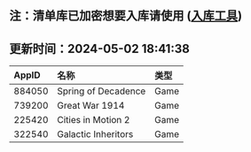 ## 注：清单库已加密想要入库请使用 ([入库工具](https://github.com/BlankTMing/ManifestAutoUpdate/releases))

## 更新时间：2024-05-02 18:41:38
| AppID | 名称 | 类型  |
| :-------------------- | :----------------------------- | :----------- |
| 884050 | Spring of Decadence| Game |
| 739200 | Great War 1914| Game |
| 225420 | Cities in Motion 2| Game |
| 322540 | Galactic Inheritors| Game |
